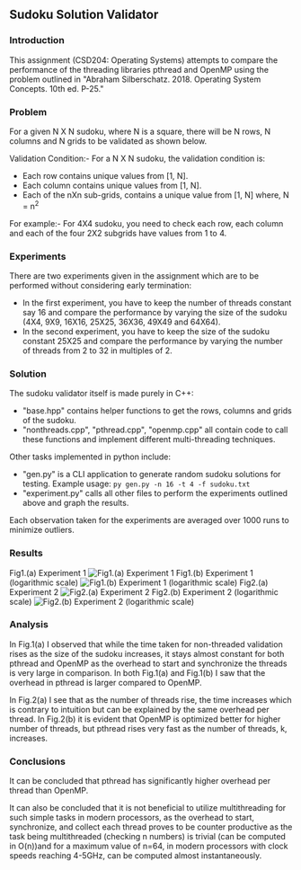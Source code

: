## Sudoku Solution Validator
### Introduction
This assignment (CSD204: Operating Systems) attempts to compare the performance of the threading libraries 
pthread and OpenMP using the problem outlined in "Abraham Silberschatz. 2018. Operating System Concepts. 
10th ed. P-25."

### Problem
For a given N X N sudoku, where N is a square, there will be N rows, N columns and N
grids to be validated as shown below.

Validation Condition:- For a N X N sudoku, the validation condition is:
- Each row contains unique values from [1, N].
- Each column contains unique values from [1, N].
- Each of the nXn sub-grids, contains a unique value from [1, N] where, N = n<sup>2</sup>

For example:- For 4X4 sudoku, you need to check each row, each column and each of
the four 2X2 subgrids have values from 1 to 4.

### Experiments
There are two experiments given in the assignment which are to be performed without considering early termination:
 - In the first experiment, you have to keep the number of threads constant say 16 and compare the performance 
   by varying the size of the sudoku (4X4, 9X9, 16X16, 25X25, 36X36, 49X49 and 64X64).
 - In the second experiment, you have to keep the size of the sudoku constant 25X25 and compare the performance 
   by varying the number of threads from 2 to 32 in multiples of 2.

### Solution
The sudoku validator itself is made purely in C++:
- "base.hpp" contains helper functions to get the rows, 
columns and grids of the sudoku. 
- "nonthreads.cpp", "pthread.cpp", "openmp.cpp" all contain code to call these
functions and implement different multi-threading techniques.

Other tasks implemented in python include: 
- "gen.py" is a CLI application to generate random sudoku solutions for testing. Example usage:
```py gen.py -n 16 -t 4 -f sudoku.txt```
- "experiment.py" calls all other files to perform the experiments outlined above and graph the results.

Each observation taken for the experiments are averaged over 1000 runs to minimize outliers.


### Results
Fig1.(a) Experiment 1
![Fig1.(a) Experiment 1](https://github.com/dtele/sudoku_validator/blob/main/results/exp_1.png?raw=true "Fig1.(a) Experiment 1")
Fig1.(b) Experiment 1 (logarithmic scale)
![Fig1.(b) Experiment 1 (logarithmic scale)](https://github.com/dtele/sudoku_validator/blob/main/results/exp_1_log.png?raw=true "Fig1.(a) Experiment 1 (logarithmic scale)")
Fig2.(a) Experiment 2
![Fig2.(a) Experiment 2](https://github.com/dtele/sudoku_validator/blob/main/results/exp_2.png?raw=true "Fig1.(a) Experiment 2")
Fig2.(b) Experiment 2 (logarithmic scale)
![Fig2.(b) Experiment 2 (logarithmic scale)](https://github.com/dtele/sudoku_validator/blob/main/results/exp_2_log.png?raw=true "Fig1.(a) Experiment 2 (logarithmic scale)")

### Analysis
In Fig.1(a) I observed that while the time taken for non-threaded validation rises as the size of the
sudoku increases, it stays almost constant for both pthread and OpenMP as the overhead to start
and synchronize the threads is very large in comparison. In both Fig.1(a) and Fig.1(b) I saw that the
overhead in pthread is larger compared to OpenMP.

In Fig.2(a) I see that as the number of threads rise, the time increases which is contrary to intuition
but can be explained by the same overhead per thread. In Fig.2(b) it is evident that OpenMP is
optimized better for higher number of threads, but pthread rises very fast as the number of threads,
k, increases.

### Conclusions
It can be concluded that pthread has significantly higher overhead per thread than OpenMP.

It can also be concluded that it is not beneficial to utilize multithreading for such simple tasks in
modern processors, as the overhead to start, synchronize, and collect each thread proves to be
counter productive as the task being multithreaded (checking n numbers) is trivial (can be computed
in O(n))and for a maximum value of n=64, in modern processors with clock speeds reaching 4-5GHz,
can be computed almost instantaneously.